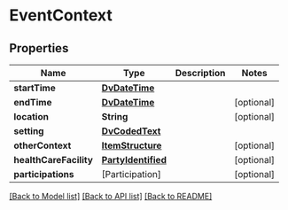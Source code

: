# EventContext

## Properties
Name | Type | Description | Notes
------------ | ------------- | ------------- | -------------
**startTime** | [**DvDateTime**](DvDateTime.md) |  | 
**endTime** | [**DvDateTime**](DvDateTime.md) |  | [optional] 
**location** | **String** |  | [optional] 
**setting** | [**DvCodedText**](DvCodedText.md) |  | 
**otherContext** | [**ItemStructure**](ItemStructure.md) |  | [optional] 
**healthCareFacility** | [**PartyIdentified**](PartyIdentified.md) |  | [optional] 
**participations** | [Participation] |  | [optional] 

[[Back to Model list]](../README.md#documentation-for-models) [[Back to API list]](../README.md#documentation-for-api-endpoints) [[Back to README]](../README.md)


